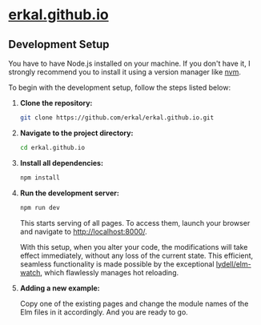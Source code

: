 # [erkal.github.io](https://erkal.github.io/index.html)

## Development Setup

You have to have Node.js installed on your machine.
If you don't have it, I strongly recommend you to install it using a version manager like [nvm](https://github.com/nvm-sh/nvm).

To begin with the development setup, follow the steps listed below:

1. **Clone the repository:**

   ```bash
   git clone https://github.com/erkal/erkal.github.io.git
   ```

2. **Navigate to the project directory:**

   ```bash
   cd erkal.github.io
   ```

3. **Install all dependencies:**

   ```bash
   npm install
   ```

4. **Run the development server:**

   ```bash
   npm run dev
   ```

   This starts serving of all pages. To access them, launch your browser and navigate to [http://localhost:8000/](http://localhost:8000/).

   With this setup, when you alter your code, the modifications will take effect immediately, without any loss of the current state. This efficient, seamless functionality is made possible by the exceptional [lydell/elm-watch](https://github.com/lydell/elm-watch), which flawlessly manages hot reloading.

5. **Adding a new example:**

   Copy one of the existing pages and change the module names of the Elm files in it accordingly. And you are ready to go.
